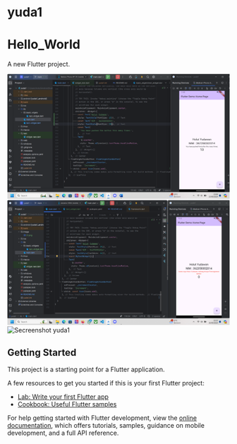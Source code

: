 # yuda1

# Hello_World

A new Flutter project.

![Secreenshot yuda1](image/01.png)
![Secreenshot yuda1](image/02.png)
![Secreenshot yuda1](image/03.png)

## Getting Started

This project is a starting point for a Flutter application.

A few resources to get you started if this is your first Flutter project:

- [Lab: Write your first Flutter app](https://docs.flutter.dev/get-started/codelab)
- [Cookbook: Useful Flutter samples](https://docs.flutter.dev/cookbook)

For help getting started with Flutter development, view the
[online documentation](https://docs.flutter.dev/), which offers tutorials,
samples, guidance on mobile development, and a full API reference.
